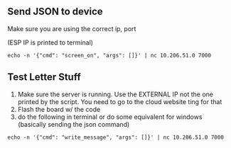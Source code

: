
## Send JSON to device

Make sure you are using the correct ip, port

(ESP IP is printed to terminal)

```
echo -n '{"cmd": "screen_on", "args": []}' | nc 10.206.51.0 7000
```

## Test Letter Stuff

1) Make sure the server is running. Use the EXTERNAL IP not the one printed by the script. You need to go to the cloud website ting for that
2) Flash the board w/ the code
3) do the following in terminal or do some equivalent for windows (basically sending the json command)

```
echo -n '{"cmd": "write_message", "args": []}' | nc 10.206.51.0 7000
```

